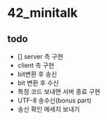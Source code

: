 # 42_minitalk

## todo
- [] server 측 구현
- client 측 구현
- bit변환 후 송신
- bit 변환 후 수신
- 특정 코드 보내면 서버 종료 구현
- UTF-8 송수신(bonus part)
- 송신 확인 메세지 보내기

